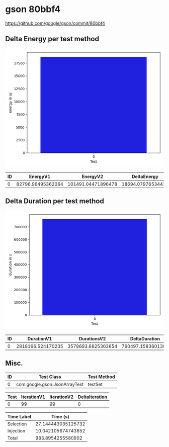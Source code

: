 # gson 80bbf4


https://github.com/google/gson/commit/80bbf4



## Delta Energy per test method

![](./gson_delta_energy_0_v.png)


| ID | EnergyV1 | EnergyV2 | DeltaEnergy |
| --- | --- | --- | --- |
| 0 | 82796.96495362064 | 101491.04471896478 | 18694.07976534414 |

## Delta Duration per test method

![](./gson_delta_duration_0_v.png)


| ID | DurationV1 | DurationsV2 | DeltaDuration |
| --- | --- | --- | --- |
| 0 | 2818196.524170235 | 3578693.6825303654 | 760497.1583601306 |

## Misc.

| ID | Test Class | Test Method |
| --- | --- | --- |
| 0 | com.google.gson.JsonArrayTest | testSet |




| Test | IterationV1 | IterationV2 | DeltaIteration |
| --- | --- | --- | --- |
| 0 | 99 | 99 | 0 |



| Time Label | Time (s) |
| --- | --- |
| Selection | 27.144443035125732 |
| Injection | 10.042105674743652 |
| Total | 983.8954255580902 |


